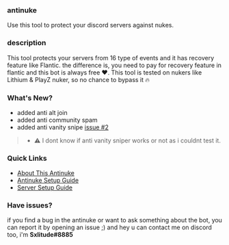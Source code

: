 ### antinuke
Use this tool to protect your discord servers against nukes.

### description
This tool protects your servers from 16 type of events and it has recovery feature like Flantic. the difference is, you need to pay for recovery feature in flantic and this bot is always free ❤️. This tool is tested on nukers like Lithium & PlayZ nuker, so no chance to bypass it 🔥

### What's New?
- added anti alt join 
- added anti community spam
- added anti vanity snipe [issue #2](https://github.com/Sxlitude/antinuke/issues/2)
> - ⚠️ I dont know if anti vanity sniper works or not as i couldnt test it.


### Quick Links
- [About This Antinuke](https://github.com/Sxlitude/antinuke/blob/main/Guide/Intro/AboutThisAntinuke.md)
- [Antinuke Setup Guide](https://github.com/Sxlitude/antinuke/blob/main/Guide/Intro/ToolSetupGuide.md)
- [Server Setup Guide](https://github.com/Sxlitude/antinuke/blob/main/Guide/Intro/ServerSetupGuide.md)


### Have issues?
if you find a bug in the antinuke or want to ask something about the bot, you can report it by opening an issue ;)
and hey u can contact me on discord too, i'm **Sxlitude#8885**
